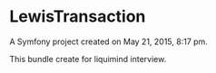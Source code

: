 LewisTransaction
================

A Symfony project created on May 21, 2015, 8:17 pm.

This bundle create for liquimind interview.
